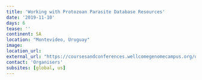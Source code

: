```yaml
---
title: 'Working with Protozoan Parasite Database Resources'
date: '2019-11-10'
days: 6
tease: ''
continent: SA
location: "Montevideo, Uruguay"
image: 
location_url: 
external_url: "https://coursesandconferences.wellcomegenomecampus.org/our-events/parasite-database-resources-uruguay-2019/"
contact: 'Organisers'
subsites: [global, us]
---
```

